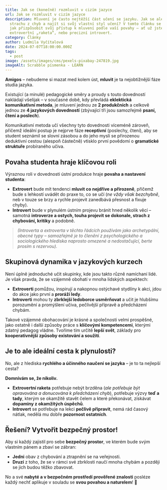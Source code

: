 ```yaml
---
title: Jak se (konečně) rozmluvit v cizím jazyce
url: Jak se rozmluvit v cizím jazyce
description: Mluvení je často nejtěžší část učení se jazyku. Jak se ale zbavit
  strachu z chyb a najít si svůj vlastní styl učení? V tomto článku se dozvíte,
  jak přizpůsobit svůj přístup k mluvení podle vaší povahy – ať už jste
  extrovertní „raketa“, nebo precizní introvert.
category: Články
author: Ludmila Vyčítalová
date: 2024-07-07T18:00:00.000Z
tags:
  - post
image: /assets/images/cms/pexels-pixabay-247819.jpg
imageAlt: Scrabble písmenka - LEARN
---
```

**Amigos** – nebudeme si mazat med kolem úst, **mluvit** je ta nejobtížnější fáze studia jazyka.

Existující (a minulé) pedagogické směry a proudy s touto dovedností nakládají všelijak – v současné době, kdy převládá **eklektická komunikativní metoda**, je mluvení jednou ze **2 produkčních** a celkově jednou ze **4 jazykových dovedností** (zbývající tři jsou samozřejmě **psaní, čtení a poslech**).

Komunikativní metoda učí všechny tyto dovednosti víceméně zároveň, přičemž ideální postup je nejprve fáze **receptivní** (poslechy, čtení), aby se student seznámil se slovní zásobou a do jeho mysli se přirozenou deduktivní cestou (alespoň částečně) vtisklo první povědomí o **gramatické struktuře** probíraného učiva.

## Povaha studenta hraje klíčovou roli

Výraznou roli v dovednosti ústní produkce hraje **povaha a nastavení studenta**:  
- **Extrovert** bude mít tendenci **mluvit co nejdříve a přirozeně**, přičemž bude s lehkostí uvádět do praxe to, co se učí (*ne vždy však bezchybně*, neb v touze se brzy a rychle projevit zanedbává přesnost a fixuje chyby).  
- **Introvert** bude v plynulém ústním projevu bránit hned několik věcí – samotná **introverze a ostych, touha projevit se dokonale, strach z chybování, kritiky** a podobně.  

> *(Introverta a extroverta v těchto řádcích používám jako archetypální, obecné typy – samozřejmě je to členění z psychologického a sociologického hlediska naprosto omezené a nedostačující, berte prosím s rezervou).*

## Skupinová dynamika v jazykových kurzech

Není úplně jednoduché učit skupinky, kde jsou takto různě namíchaní lidé. Je však pravda, že se vzájemně obohatí v mnoha lidských aspektech:  
- **Extroverti** pomůžou, inspirují a nakopnou ostýchavé stydlíny k akci, jdou do akce jako první a **proráží ledy**.  
- **Introverti** mohou ty **zbrklejší ledoborce usměrňovat** a učit je hlubšímu porozumění a promýšlení učiva, pečlivější přípravě a předcházení chybám.  

Takové vzájemné obohacování je krásné a společnosti velmi prospěšné, jako ostatně i další způsoby práce s **klíčovými kompetencemi**, kterými zdatný pedagog vládne. Tvoříme tím určitě **lepší svět**, základy pro **kooperativnější způsoby existování a soužití**.

## Je to ale ideální cesta k plynulosti?

No, ale z hlediska **rychlého a účinného naučení se jazyka** – je to ta nejlepší cesta?

**Domnívám se, že nikoliv.**  
- **Extrovertní raketa** potřebuje nebýt brzděna (*ale potřebuje být opravována a donucována k předcházení chyb*), potřebuje výzvy **teď a tady**, kterým se okamžitě stavět čelem a které překonávat, získávat **dopaminy z okamžitých úspěchů**.  
- **Introvert** se potřebuje na lekci **pečlivě připravit**, nemá rád časový nátlak, nedělá mu dobře **pozornost ostatních**.  

## Řešení? Vytvořit bezpečný prostor!

Aby si každý zajistil pro sebe **bezpečný prostor**, ve kterém bude svým vlastním pánem a zbaví se zábran:  
- **Jedni** obav z chybování a ztrapnění se na veřejnosti.  
- **Druzí** z toho, že se v rámci své zbrklosti naučí mnoha chybám a později se jich budou těžko zbavovat.  

No a své **nabyté a v bezpečném prostředí prověřené znalosti** posléze každý nechť aplikuje v souladu se **svou povahou a naturelem**! 🙏
